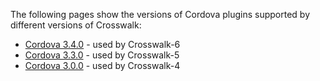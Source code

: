 The following pages show the versions of Cordova plugins supported by different versions of Crosswalk:

* [Cordova 3.4.0](Plugins-list-@-3.4.0-supported-by-crosswalk-cordova-android) - used by Crosswalk-6
* [Cordova 3.3.0](Plugins-list-@-3.3.0-supported-by-crosswalk-cordova-android) - used by Crosswalk-5
* [Cordova 3.0.0](Plugins-list-@-3.0.0-supported-by-crosswalk-cordova-android) - used by Crosswalk-4


